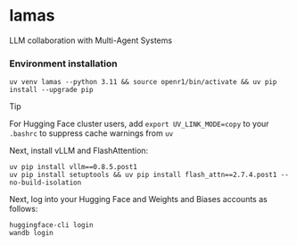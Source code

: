 # lamas
LLM collaboration with Multi-Agent Systems

### Environment installation

```shell
uv venv lamas --python 3.11 && source openr1/bin/activate && uv pip install --upgrade pip
```

> [!TIP]
> For Hugging Face cluster users, add `export UV_LINK_MODE=copy` to your `.bashrc` to suppress cache warnings from `uv`

Next, install vLLM and FlashAttention:

```shell
uv pip install vllm==0.8.5.post1
uv pip install setuptools && uv pip install flash_attn==2.7.4.post1 --no-build-isolation
```

Next, log into your Hugging Face and Weights and Biases accounts as follows:

```shell
huggingface-cli login
wandb login
```
